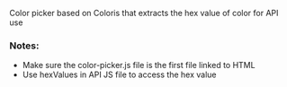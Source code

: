Color picker based on Coloris that extracts the hex value of color for API use

### Notes:
* Make sure the color-picker.js file is the first file linked to HTML
* Use hexValues in API JS file to access the hex value
